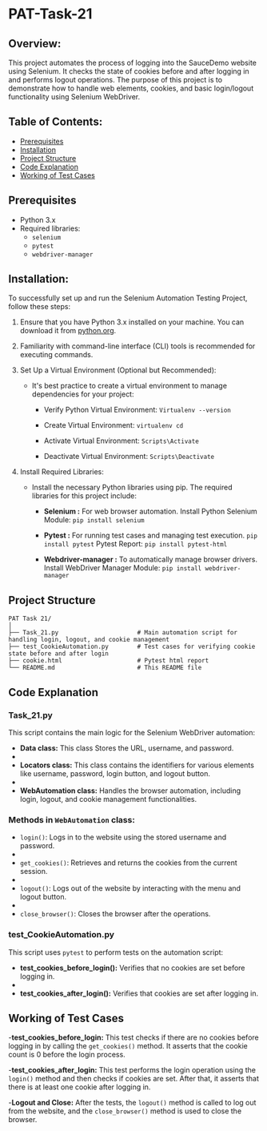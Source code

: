 # PAT-Task-21

## Overview:

This project automates the process of logging into the SauceDemo website using Selenium. It checks the state of cookies before and after logging in and performs logout operations. The purpose of this project is to demonstrate how to handle web elements, cookies, and basic login/logout functionality using Selenium WebDriver.

## Table of Contents:
- [Prerequisites](#prerequisites)
- [Installation](#installation)
- [Project Structure](#project-structure)
- [Code Explanation](#Code-Explanation)
- [Working of Test Cases](#Working-of-Test-Cases)

## Prerequisites
- Python 3.x
- Required libraries:
  - `selenium`
  - `pytest`
  - `webdriver-manager`
 
## Installation:
To successfully set up and run the Selenium Automation Testing Project, follow these steps:

1. Ensure that you have Python 3.x installed on your machine. You can download it from  [python.org](https://www.python.org/).

2. Familiarity with command-line interface (CLI) tools is recommended for executing commands.

3. Set Up a Virtual Environment (Optional but Recommended):
   - It's best practice to create a virtual environment to manage dependencies for your project:
     
     - Verify Python Virtual Environment: `Virtualenv --version`
       
     - Create Virtual Environment:  `virtualenv cd`
       
     - Activate Virtual Environment:  `Scripts\Activate`
       
     - Deactivate Virtual Environment: `Scripts\Deactivate`
       
4.  Install Required Libraries:
    - Install the necessary Python libraries using pip. The required libraries for this project include:
      - __Selenium :__ For web browser automation.
        Install Python Selenium Module: `pip install selenium`
        
      - __Pytest :__ For running test cases and managing test execution.
        `pip install pytest`
         Pytest Report: `pip install pytest-html`
        
      - __Webdriver-manager :__ To automatically manage browser drivers.
          Install WebDriver Manager Module: `pip install webdriver-manager`

## Project Structure
```
PAT Task 21/
│
├── Task_21.py                      # Main automation script for handling login, logout, and cookie management
├── test_CookieAutomation.py        # Test cases for verifying cookie state before and after login
├── cookie.html                     # Pytest html report
└── README.md                       # This README file
```

## Code Explanation
### Task_21.py
This script contains the main logic for the Selenium WebDriver automation:

- __Data class:__ This class Stores the URL, username, and password.
- 
- __Locators class:__ This class contains the identifiers for various elements like username, password, login button, and logout button.
- 
- __WebAutomation class:__ Handles the browser automation, including login, logout, and cookie management functionalities.

### Methods in `WebAutomation` class:
- `login()`: Logs in to the website using the stored username and password.
- 
- `get_cookies()`: Retrieves and returns the cookies from the current session.
- 
- `logout()`: Logs out of the website by interacting with the menu and logout button.
- 
- `close_browser()`: Closes the browser after the operations.

### test_CookieAutomation.py
This script uses `pytest` to perform tests on the automation script:

- __test_cookies_before_login():__ Verifies that no cookies are set before logging in.
- 
- __test_cookies_after_login():__ Verifies that cookies are set after logging in.

## Working of Test Cases

-__test_cookies_before_login:__ This test checks if there are no cookies before logging in by calling the `get_cookies()` method. It asserts that the cookie count is 0 before the login process.

-__test_cookies_after_login:__ This test performs the login operation using the `login()` method and then checks if cookies are set. After that, it asserts that there is at least one cookie after logging in.

-__Logout and Close:__ After the tests, the `logout()` method is called to log out from the website, and the `close_browser()` method is used to close the browser.



  


